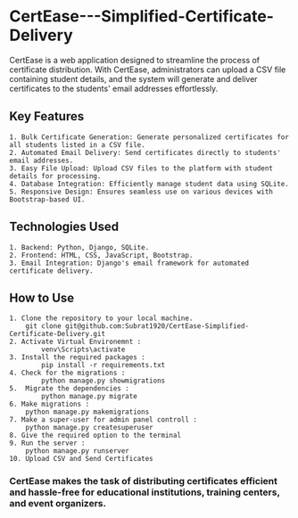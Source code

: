# CertEase---Simplified-Certificate-Delivery
CertEase is a web application designed to streamline the process of certificate distribution. With CertEase, administrators can upload a CSV file containing student details, and the system will generate and deliver certificates to the students' email addresses effortlessly.

## Key Features
    1. Bulk Certificate Generation: Generate personalized certificates for all students listed in a CSV file.
    2. Automated Email Delivery: Send certificates directly to students' email addresses.
    3. Easy File Upload: Upload CSV files to the platform with student details for processing.
    4. Database Integration: Efficiently manage student data using SQLite.
    5. Responsive Design: Ensures seamless use on various devices with Bootstrap-based UI.

## Technologies Used
    1. Backend: Python, Django, SQLite.
    2. Frontend: HTML, CSS, JavaScript, Bootstrap.
    3. Email Integration: Django's email framework for automated certificate delivery.


## How to Use
    1. Clone the repository to your local machine.
        git clone git@github.com:Subrat1920/CertEase-Simplified-Certificate-Delivery.git
    2. Activate Virtual Environemnt :
            venv\Scripts\activate
    3. Install the required packages : 
            pip install -r requirements.txt
    4. Check for the migrations : 
            python manage.py showmigrations
    5.  Migrate the dependencies : 
            python manage.py migrate
    6. Make migrations : 
        python manage.py makemigrations
    7. Make a super-user for admin panel controll : 
        python manage.py createsuperuser
    8. Give the required option to the terminal
    9. Run the server : 
        python manage.py runserver
    10. Upload CSV and Send Certificates

### CertEase makes the task of distributing certificates efficient and hassle-free for educational institutions, training centers, and event organizers.